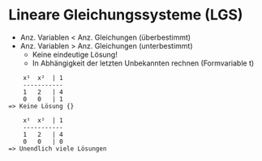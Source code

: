 # Lineare Gleichungssysteme (LGS)

- Anz. Variablen < Anz. Gleichungen (überbestimmt)
- Anz. Variablen > Anz. Gleichungen (unterbestimmt)
    - Keine eindeutige Lösung!
    - In Abhängigkeit der letzten Unbekannten rechnen (Formvariable t)

```
    x¹  x²  | 1
    -----------
    1   2   | 4
    0   0   | 1
=> Keine Lösung {}

    x¹  x²  | 1
    -----------
    1   2   | 4
    0   0   | 0
=> Unendlich viele Lösungen 
```

